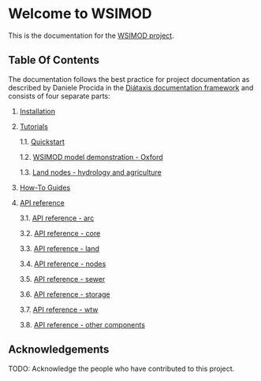 # Welcome to WSIMOD

This is the documentation for the [WSIMOD project](https://github.com/barneydobson/wsimod).

## Table Of Contents

The documentation follows the best practice for
project documentation as described by Daniele Procida
in the [Diátaxis documentation framework](https://diataxis.fr/)
and consists of four separate parts:

1. [Installation](installation.md)

1. [Tutorials](tutorials.md)
    
    1.1. [Quickstart](./demo/scripts/quickstart_demo.py)
    
    1.2. [WSIMOD model demonstration - Oxford](./demo/scripts/oxford_demo.py)
    
    1.3. [Land nodes - hydrology and agriculture](./demo/scripts/land_demo.py)

2. [How-To Guides](how-to.md)

3. [API reference](reference.md)
    
    3.1. [API reference - arc](reference-arc.md)
    
    3.2. [API reference - core](reference-core.md)
    
    3.3. [API reference - land](reference-land.md)
    
    3.4. [API reference - nodes](reference-nodes.md)
    
    3.5. [API reference - sewer](reference-sewer.md)
    
    3.6. [API reference - storage](reference-storage.md)
    
    3.7. [API reference - wtw](reference-wtw.md)
    
    3.8. [API reference - other components](reference-other.md)

## Acknowledgements

TODO: Acknowledge the people who have contributed to this project.
